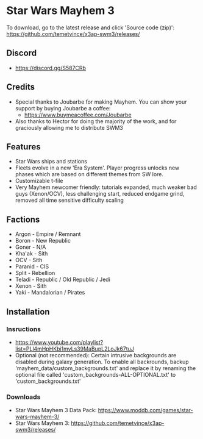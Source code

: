 # Star Wars Mayhem 3
To download, go to the latest release and click 'Source code (zip)': https://github.com/temetvince/x3ap-swm3/releases/

## Discord
* https://discord.gg/S587CRb

## Credits
* Special thanks to Joubarbe for making Mayhem. You can show your support by buying Joubarbe a coffee:
    * https://www.buymeacoffee.com/Joubarbe
* Also thanks to Hector for doing the majority of the work, and for graciously allowing me to distribute SWM3

## Features
* Star Wars ships and stations
* Fleets evolve in a new 'Era System'. Player progress unlocks new phases which are based on different themes from SW lore.
* Customizable t-file
* Very Mayhem newcomer friendly: tutorials expanded, much weaker bad guys (Xenon/OCV), less challenging start, reduced endgame grind, removed all time sensitive difficulty scaling

## Factions
* Argon - Empire / Remnant
* Boron - New Republic
* Goner - N/A
* Kha'ak - Sith
* OCV - Sith
* Paranid - CIS
* Split - Rebellion
* Teladi - Republic / Old Republic / Jedi
* Xenon - Sith
* Yaki - Mandalorian / Pirates

## Installation
### Insructions
* https://www.youtube.com/playlist?list=PLl4mHpHKbi1mvLs39MaBupL2LoJk67tuJ
* Optional (not recommended): Certain intrusive backgrounds are disabled during galaxy generation. To enable all backrounds, backup 'mayhem_data/custom_backgrounds.txt' and replace it by renaming the optional file called 'custom_backgrounds-ALL-OPTIONAL.txt' to 'custom_backgrounds.txt'
### Downloads
* Star Wars Mayhem 3 Data Pack: https://www.moddb.com/games/star-wars-mayhem-3/
* Star Wars Mayhem 3: https://github.com/temetvince/x3ap-swm3/releases/
